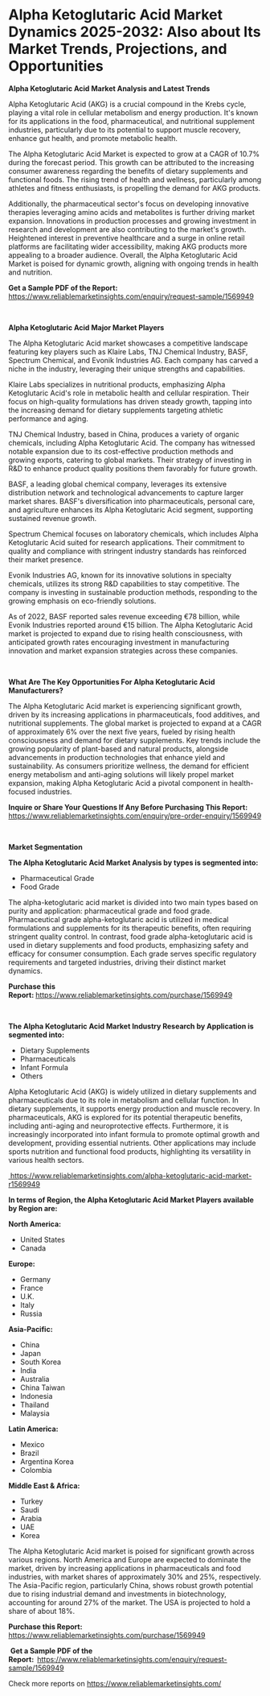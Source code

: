 <p><h1>Alpha Ketoglutaric Acid Market Dynamics 2025-2032: Also about Its Market Trends, Projections, and Opportunities</h1></p><p><strong>Alpha Ketoglutaric Acid Market Analysis and Latest Trends</strong></p>
<p><p>Alpha Ketoglutaric Acid (AKG) is a crucial compound in the Krebs cycle, playing a vital role in cellular metabolism and energy production. It's known for its applications in the food, pharmaceutical, and nutritional supplement industries, particularly due to its potential to support muscle recovery, enhance gut health, and promote metabolic health.</p><p>The Alpha Ketoglutaric Acid Market is expected to grow at a CAGR of 10.7% during the forecast period. This growth can be attributed to the increasing consumer awareness regarding the benefits of dietary supplements and functional foods. The rising trend of health and wellness, particularly among athletes and fitness enthusiasts, is propelling the demand for AKG products. </p><p>Additionally, the pharmaceutical sector's focus on developing innovative therapies leveraging amino acids and metabolites is further driving market expansion. Innovations in production processes and growing investment in research and development are also contributing to the market's growth. Heightened interest in preventive healthcare and a surge in online retail platforms are facilitating wider accessibility, making AKG products more appealing to a broader audience. Overall, the Alpha Ketoglutaric Acid Market is poised for dynamic growth, aligning with ongoing trends in health and nutrition.</p></p>
<p><strong>Get a Sample PDF of the Report:&nbsp;</strong> <a href="https://www.reliablemarketinsights.com/enquiry/request-sample/1569949?utm_campaign=2636&utm_medium=2&utm_source=Github&utm_content=ia&utm_term=25032025&utm_id=alpha-ketoglutaric-acid">https://www.reliablemarketinsights.com/enquiry/request-sample/1569949</a></p>
<p>&nbsp;</p>
<p><strong>Alpha Ketoglutaric Acid Major Market Players</strong></p>
<p><p>The Alpha Ketoglutaric Acid market showcases a competitive landscape featuring key players such as Klaire Labs, TNJ Chemical Industry, BASF, Spectrum Chemical, and Evonik Industries AG. Each company has carved a niche in the industry, leveraging their unique strengths and capabilities.</p><p>Klaire Labs specializes in nutritional products, emphasizing Alpha Ketoglutaric Acid's role in metabolic health and cellular respiration. Their focus on high-quality formulations has driven steady growth, tapping into the increasing demand for dietary supplements targeting athletic performance and aging.</p><p>TNJ Chemical Industry, based in China, produces a variety of organic chemicals, including Alpha Ketoglutaric Acid. The company has witnessed notable expansion due to its cost-effective production methods and growing exports, catering to global markets. Their strategy of investing in R&D to enhance product quality positions them favorably for future growth.</p><p>BASF, a leading global chemical company, leverages its extensive distribution network and technological advancements to capture larger market shares. BASF's diversification into pharmaceuticals, personal care, and agriculture enhances its Alpha Ketoglutaric Acid segment, supporting sustained revenue growth.</p><p>Spectrum Chemical focuses on laboratory chemicals, which includes Alpha Ketoglutaric Acid suited for research applications. Their commitment to quality and compliance with stringent industry standards has reinforced their market presence.</p><p>Evonik Industries AG, known for its innovative solutions in specialty chemicals, utilizes its strong R&D capabilities to stay competitive. The company is investing in sustainable production methods, responding to the growing emphasis on eco-friendly solutions.</p><p>As of 2022, BASF reported sales revenue exceeding €78 billion, while Evonik Industries reported around €15 billion. The Alpha Ketoglutaric Acid market is projected to expand due to rising health consciousness, with anticipated growth rates encouraging investment in manufacturing innovation and market expansion strategies across these companies.</p></p>
<p>&nbsp;</p>
<p><strong>What Are The Key Opportunities For Alpha Ketoglutaric Acid Manufacturers?</strong></p>
<p><p>The Alpha Ketoglutaric Acid market is experiencing significant growth, driven by its increasing applications in pharmaceuticals, food additives, and nutritional supplements. The global market is projected to expand at a CAGR of approximately 6% over the next five years, fueled by rising health consciousness and demand for dietary supplements. Key trends include the growing popularity of plant-based and natural products, alongside advancements in production technologies that enhance yield and sustainability. As consumers prioritize wellness, the demand for efficient energy metabolism and anti-aging solutions will likely propel market expansion, making Alpha Ketoglutaric Acid a pivotal component in health-focused industries.</p></p>
<p><strong>Inquire or Share Your Questions If Any Before Purchasing This Report:</strong> <a href="https://www.reliablemarketinsights.com/enquiry/pre-order-enquiry/1569949?utm_campaign=2636&utm_medium=2&utm_source=Github&utm_content=ia&utm_term=25032025&utm_id=alpha-ketoglutaric-acid">https://www.reliablemarketinsights.com/enquiry/pre-order-enquiry/1569949</a></p>
<p>&nbsp;</p>
<p><strong>Market Segmentation</strong></p>
<p><strong>The Alpha Ketoglutaric Acid Market Analysis by types is segmented into:</strong></p>
<p><ul><li>Pharmaceutical Grade</li><li>Food Grade</li></ul></p>
<p><p>The alpha-ketoglutaric acid market is divided into two main types based on purity and application: pharmaceutical grade and food grade. Pharmaceutical grade alpha-ketoglutaric acid is utilized in medical formulations and supplements for its therapeutic benefits, often requiring stringent quality control. In contrast, food grade alpha-ketoglutaric acid is used in dietary supplements and food products, emphasizing safety and efficacy for consumer consumption. Each grade serves specific regulatory requirements and targeted industries, driving their distinct market dynamics.</p></p>
<p><strong>Purchase this Report:&nbsp;</strong><a href="https://www.reliablemarketinsights.com/purchase/1569949?utm_campaign=2636&utm_medium=2&utm_source=Github&utm_content=ia&utm_term=25032025&utm_id=alpha-ketoglutaric-acid">https://www.reliablemarketinsights.com/purchase/1569949</a></p>
<p>&nbsp;</p>
<p><strong>The Alpha Ketoglutaric Acid Market Industry Research by Application is segmented into:</strong></p>
<p><ul><li>Dietary Supplements</li><li>Pharmaceuticals</li><li>Infant Formula</li><li>Others</li></ul></p>
<p><p>Alpha Ketoglutaric Acid (AKG) is widely utilized in dietary supplements and pharmaceuticals due to its role in metabolism and cellular function. In dietary supplements, it supports energy production and muscle recovery. In pharmaceuticals, AKG is explored for its potential therapeutic benefits, including anti-aging and neuroprotective effects. Furthermore, it is increasingly incorporated into infant formula to promote optimal growth and development, providing essential nutrients. Other applications may include sports nutrition and functional food products, highlighting its versatility in various health sectors.</p></p>
<p><a href="https://www.reliablemarketinsights.com/alpha-ketoglutaric-acid-market-r1569949?utm_campaign=2636&utm_medium=2&utm_source=Github&utm_content=ia&utm_term=25032025&utm_id=alpha-ketoglutaric-acid">&nbsp;https://www.reliablemarketinsights.com/alpha-ketoglutaric-acid-market-r1569949</a></p>
<p><strong>In terms of Region, the Alpha Ketoglutaric Acid Market Players available by Region are:</strong></p>
<p>
    <p> <strong> North America: </strong>
        <ul>
            <li>United States</li>
            <li>Canada</li>
        </ul>
        </p> 
    <p> <strong> Europe: </strong>
        <ul>
            <li>Germany</li>
            <li>France</li>
            <li>U.K.</li>
            <li>Italy</li>
            <li>Russia</li>
        </ul>
        </p> 
    <p> <strong> Asia-Pacific: </strong>
        <ul>
            <li>China</li>
            <li>Japan</li>
            <li>South Korea</li>
            <li>India</li>
            <li>Australia</li>
            <li>China Taiwan</li>
            <li>Indonesia</li>
            <li>Thailand</li>
            <li>Malaysia</li>
        </ul>
        </p> 
    <p> <strong> Latin America: </strong>
        <ul>
            <li>Mexico</li>
            <li>Brazil</li>
            <li>Argentina Korea</li>
            <li>Colombia</li>
        </ul>
        </p> 
    <p> <strong> Middle East & Africa: </strong>
        <ul>
            <li>Turkey</li>
            <li>Saudi</li>
            <li>Arabia</li>
            <li>UAE</li>
            <li>Korea</li>
        </ul>
    </p>
    </p>
<p><p>The Alpha Ketoglutaric Acid market is poised for significant growth across various regions. North America and Europe are expected to dominate the market, driven by increasing applications in pharmaceuticals and food industries, with market shares of approximately 30% and 25%, respectively. The Asia-Pacific region, particularly China, shows robust growth potential due to rising industrial demand and investments in biotechnology, accounting for around 27% of the market. The USA is projected to hold a share of about 18%.</p></p>
<p><strong>Purchase this Report: </strong><a href="https://www.reliablemarketinsights.com/purchase/1569949?utm_campaign=2636&utm_medium=2&utm_source=Github&utm_content=ia&utm_term=25032025&utm_id=alpha-ketoglutaric-acid">https://www.reliablemarketinsights.com/purchase/1569949</a></p>
<p>&nbsp;<strong>Get a Sample PDF of the Report:&nbsp;&nbsp;</strong><a href="https://www.reliablemarketinsights.com/enquiry/request-sample/1569949?utm_campaign=2636&utm_medium=2&utm_source=Github&utm_content=ia&utm_term=25032025&utm_id=alpha-ketoglutaric-acid">https://www.reliablemarketinsights.com/enquiry/request-sample/1569949</a></p>
<p><strong></strong></p>
<p>Check more reports on <a href="https://www.reliablemarketinsights.com/?utm_campaign=2636&utm_medium=2&utm_source=Github&utm_content=ia&utm_term=25032025&utm_id=alpha-ketoglutaric-acid">https://www.reliablemarketinsights.com/</a></p>